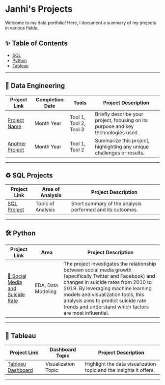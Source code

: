 # Janhi's Projects

Welcome to my data portfolio! Here, I document a summary of my projects in various fields.

## ✨ Table of Contents
- [SQL](#sql-projects)
- [Python](#python)
- [Tableau](#tableau)

---

## 🚀 Data Engineering

| Project Link | Completion Date | Tools | Project Description |
|--------------|-----------------|-------|----------------------|
| [Project Name](#) | Month Year | Tool 1, Tool 2, Tool 3 | Briefly describe your project, focusing on its purpose and key technologies used. |
| [Another Project](#) | Month Year | Tool 1, Tool 2 | Summarize this project, highlighting any unique challenges or results. |

---

## ♻️ SQL Projects

| Project Link | Area of Analysis | Project Description |
|--------------|------------------|----------------------|
| [SQL Project](#) | Topic of Analysis | Short summary of the analysis performed and its outcomes. |

---

## 🛠️ Python

| Project Link | Area | Project Description |
|--------------|---------|----------------------|
| [📱 Social Media and Suicide Rate](https://github.com/Janhi2004/Social-Media-and-Suicide-Rate) | EDA, Data Modeling | The project investigates the relationship between social media growth (specifically Twitter and Facebook) and changes in suicide rates from 2010 to 2019. By leveraging machine learning models and visualization tools, this analysis aims to predict suicide rate trends and understand which factors are most influential. |

---

## 🌟 Tableau

| Project Link | Dashboard Topic | Project Description |
|--------------|------------------|----------------------|
| [Tableau Dashboard](#) | Visualization Topic | Highlight the data visualization topic and the insights it offers. |

---
